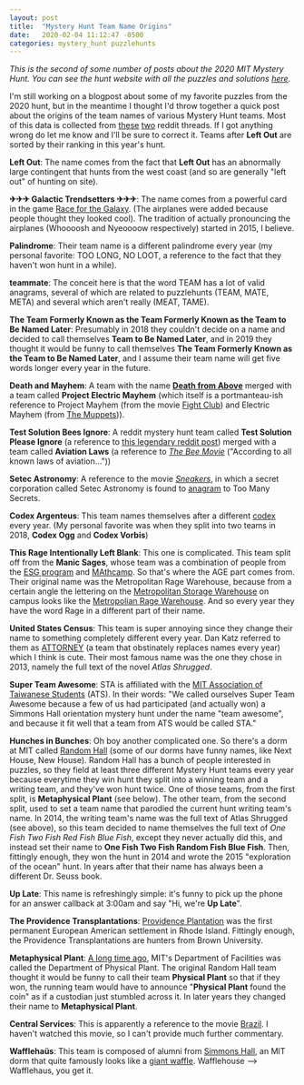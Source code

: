 ```yaml
---
layout: post
title:  "Mystery Hunt Team Name Origins"
date:   2020-02-04 11:12:47 -0500
categories: mystery_hunt puzzlehunts
---
```


*This is the second of some number of posts about the 2020 MIT Mystery Hunt. You can see the hunt website with all the puzzles and solutions [here](http://pennypark.fun).*

I'm still working on a blogpost about some of my favorite puzzles from the 2020 hunt, but in the meantime I thought I'd throw together a quick post about the origins of the team names of various Mystery Hunt teams. Most of this data is collected from [these](https://www.reddit.com/r/mysteryhunt/comments/7qqgri/tell_me_about_your_mit_mystery_hunt_team_2018/) [two](https://www.reddit.com/r/mysteryhunt/comments/aidab9/2019_mit_mystery_hunt_recap/) reddit threads. If I got anything wrong do let me know and I'll  be sure to correct it. Teams after **Left Out** are sorted by their ranking in this year's hunt.

**Left Out**: The name comes from the fact that **Left Out** has an abnormally large contingent that hunts from the west coast (and so are generally "left out" of hunting on site).

<!--more-->

**✈✈✈ Galactic Trendsetters ✈✈✈**: The name comes from a powerful card in the game [Race for the Galaxy](https://boardgamegeek.com/boardgame/28143/race-galaxy). (The airplanes were added because people thought they looked cool). The tradition of actually pronouncing the airplanes (Whoooosh and Nyeoooow respectively) started in 2015, I believe.

**Palindrome**: Their team name is a different palindrome every year (my personal favorite: TOO LONG, NO LOOT, a reference to the fact that they haven't won hunt in a while).

**teammate**: The conceit here is that the word TEAM has a lot of valid anagrams, several of which are related to puzzlehunts (TEAM, MATE, META) and several which aren't really (MEAT, TAME).

**The Team Formerly Known as the Team Formerly Known as the Team to Be Named Later**: Presumably in 2018 they couldn't decide on a name and decided to call themselves **Team to Be Named Later**, and in 2019 they thought it would be funny to call themselves **The Team Formerly Known as the Team to Be Named Later**, and I assume their team name will get five words longer every year in the future.

**Death and Mayhem**: A team with the name **[Death from Above](https://en.wikipedia.org/wiki/Death_from_Above_(band))** merged with a team called **Project Electric Mayhem** (which itself is a portmanteau-ish reference to Project Mayhem (from the movie [Fight Club](https://en.wikipedia.org/wiki/Fight_Club)) and Electric Mayhem (from [The Muppets](https://en.wikipedia.org/wiki/Dr._Teeth_and_The_Electric_Mayhem))).

**Test Solution Bees Ignore**: A reddit mystery hunt team called **Test Solution Please Ignore** (a reference to [this legendary reddit post](https://www.reddit.com/r/pics/comments/92dd8/test_post_please_ignore/)) merged with a team called **Aviation Laws** (a reference to *[The Bee Movie](https://knowyourmeme.com/memes/subcultures/bee-movie)* ("According to all known laws of aviation..."))

**Setec Astronomy**: A reference to the movie *[Sneakers](https://en.wikipedia.org/wiki/Sneakers_(1992_film))*, in which a secret corporation called Setec Astronomy is found to [anagram](https://www.youtube.com/watch?v=GutJf9umD9c) to Too Many Secrets.

**Codex Argenteus**: This team names themselves after a different [codex](https://en.wikipedia.org/wiki/Codex) every year. (My personal favorite was when they split into two teams in 2018, **Codex Ogg** and **Codex Vorbis**)

**This Rage Intentionally Left Blank**: This one is complicated. This team split off from the **Manic Sages**, whose team was a combination of people from the [ESG program](http://esg.mit.edu/) and [MAthcamp](https://www.mathcamp.org/). So that's where the AGE part comes from. Their original name was the Metropolitan Rage Warehouse, because from a certain angle the lettering on the [Metropolitan Storage Warehouse](https://capitalprojects.mit.edu/projects/metropolitan-warehouse) on campus looks like the [Metropolian Rage Warehouse](https://www.flickr.com/photos/cdevers/4456480256). And so every year they have the word Rage in a different part of their name.

**United States Census**: This team is super annoying since they change their name to something completely different every year. Dan Katz referred to them as [ATTORNEY](https://puzzlvaria.wordpress.com/2020/01/20/2020-mit-mystery-hunt-part-1-coping-with-anticlimax/) (a team that obstinately replaces names every year) which I think is cute. Their most famous name was the one they chose in 2013, namely the full text of the novel *Atlas Shrugged*.

**Super Team Awesome**: STA is affiliated with the [MIT Association of Taiwanese Students](http://ats.mit.edu/) (ATS). In their words: "We called ourselves Super Team Awesome because a few of us had participated (and actually won) a Simmons Hall orientation mystery hunt under the name "team awesome", and because it fit well that a team from ATS would be called STA."

**Hunches in Bunches**: Oh boy another complicated one. So there's a dorm at MIT called [Random Hall](http://web.mit.edu/random-hall/www/about.shtml) (some of our dorms have funny names, like Next House, New House). Random Hall has a bunch of people interested in puzzles, so they field at least three different Mystery Hunt teams every year because everytime they win hunt they split into a winning team and a writing team, and they've won hunt twice. One of those teams, from the first split, is **Metaphysical Plant** (see below). The other team, from the second split, used to set a team name that parodied the current hunt writing team's name. In 2014, the writing team's name was the full text of Atlas Shrugged (see above), so this team decided to name themselves the full text of *One Fish Two Fish Red Fish Blue Fish*, except they never actually did this, and instead set their name to **One Fish Two Fish Random Fish Blue Fish**. Then, fittingly enough, they won the hunt in 2014 and wrote the 2015 "exploration of the ocean" hunt. In years after that their name has always been a different Dr. Seuss book.

**Up Late**: This name is refreshingly simple: it's funny to pick up the phone for an answer callback at 3:00am and say "Hi, we're **Up Late**".

**The Providence Transplantations**: [Providence Plantation](https://en.wikipedia.org/wiki/Providence_Plantations) was the first permanent European American settlement in Rhode Island. Fittingly enough, the Providence Transplantations are hunters from Brown University.

**Metaphysical Plant**: [A long time ago](http://news.mit.edu/1998/plant-0930), MIT's Department of Facilities was called the Department of Physical Plant. The original Random Hall team thought it would be funny to call their team **Physical Plant** so that if they won, the running team would have to announce "**Physical Plant** found the coin" as if a custodian just stumbled across it. In later years they changed their name to **Metaphysical Plant**.

**Central Services**: This is apparently a reference to the movie [Brazil](https://en.wikipedia.org/wiki/Brazil_(1985_film)). I haven't watched this movie, so I can't provide much further commentary.

**Wafflehaüs**: This team is composed of alumni from [Simmons Hall](http://simmons-hall.mit.edu/), an MIT dorm that quite famously looks like a [giant waffle](http://simmons-hall.mit.edu/img/image1.jpg). Wafflehouse --> Wafflehaus, you get it.
